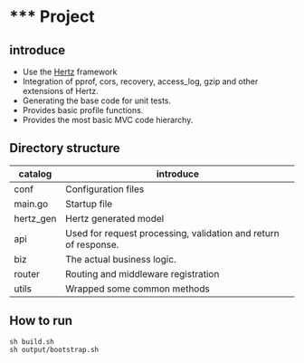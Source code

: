 # *** Project

## introduce

- Use the [Hertz](https://github.com/cloudwego/hertz/) framework
- Integration of pprof, cors, recovery, access_log, gzip and other extensions of Hertz.
- Generating the base code for unit tests.
- Provides basic profile functions.
- Provides the most basic MVC code hierarchy.

## Directory structure

|  catalog   | introduce  |
|  ----  | ----  |
| conf  | Configuration files |
| main.go  | Startup file |
| hertz_gen  | Hertz generated model |
| api  | Used for request processing, validation and return of response. |
| biz  | The actual business logic. |
| router  | Routing and middleware registration |
| utils  | Wrapped some common methods |

## How to run

```shell
sh build.sh
sh output/bootstrap.sh
```